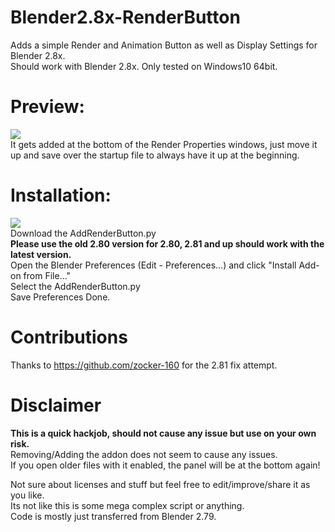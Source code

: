 # Blender2.8x-RenderButton
Adds a simple Render and Animation Button as well as Display Settings for Blender 2.8x.   
Should work with Blender 2.8x.
Only tested on Windows10 64bit. 

# Preview:
![](https://i.imgur.com/eodMiOC.png)  
It gets added at the bottom of the Render Properties windows, just move it up and save over the startup file to always have it up at the beginning.

# Installation:
![](https://i.imgur.com/gKB98t6.png)  
Download the AddRenderButton.py  
**Please use the old 2.80 version for 2.80, 2.81 and up should work with the latest version.**  
Open the Blender Preferences (Edit - Preferences...) and click "Install Add-on from File..."  
Select the AddRenderButton.py  
Save Preferences
Done.

# Contributions
Thanks to https://github.com/zocker-160 for the 2.81 fix attempt.

# Disclaimer
**This is a quick hackjob, should not cause any issue but use on your own risk.**  
Removing/Adding the addon does not seem to cause any issues.  
If you open older files with it enabled, the panel will be at the bottom again!  

Not sure about licenses and stuff but feel free to edit/improve/share it as you like.  
Its not like this is some mega complex script or anything.  
Code is mostly just transferred from Blender 2.79.
